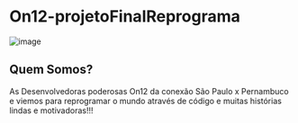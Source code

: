 # On12-projetoFinalReprograma
![image](https://user-images.githubusercontent.com/66445871/132947507-466edd3a-02bc-426d-ac23-9f84d846f3d3.png)

## Quem Somos?

As Desenvolvedoras poderosas On12 da conexão São Paulo x Pernambuco  e viemos para reprogramar o mundo através de código e muitas histórias lindas e motivadoras!!!
